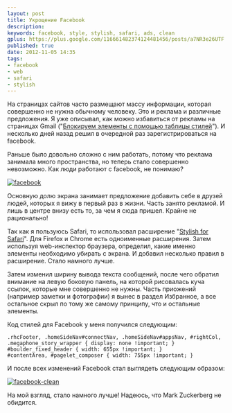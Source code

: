 ```yaml
---
layout: post
title: Укрощение Facebook
description: 
keywords: facebook, style, stylish, safari, ads, clean
gplus: https://plus.google.com/116661482374124481456/posts/a7NR3e26UTF
published: true
date: 2012-11-05 14:35
tags:
- facebook
- web
- safari
- stylish
---
```


На страницах сайтов часто размещают массу информации, которая совершенно не нужна обычному человеку. Это и реклама и различные предложения. Я уже описывал, как можно избавиться от рекламы на страницах Gmail ("[Блокируем элементы с помощью таблицы стилей](http://www.juev.ru/2012/08/11/safari-userstyles/)"). И несколько дней назад решил в очередной раз зарегистрироваться на facebook.

Раньше было довольно сложно с ним работать, потому что реклама занимала много пространства, но теперь стало совершенно невозможно. Как люди работают с facebook, не понимаю?

[![facebook](http://static.juev.org/2012/11/th-facebook.png)](http://static.juev.org/2012/11/facebook.png "Facebook")

Основную долю экрана занимает предложение добавить себе в друзей людей, которых я вижу в первый раз в жизни. Часть занято рекламой. И лишь в центре внизу есть то, за чем я сюда пришел. Крайне не рационально!

Так как я пользуюсь Safari, то использовал расширение "[Stylish for Safari](http://sobolev.us/stylish/ "Stylish for Safari")". Для Firefox и Chrome есть одноименные расширения. Затем используя web-инспектор браузера, определил, какие именно элементы необходимо убирать с экрана. И добавил несколько правил в расширение. Стало намного лучше.

Затем изменил ширину вывода текста сообщений, после чего обратил внимание на левую боковую панель, на которой рисовалась куча ссылок, которые мне совершенно не нужны. Часть приожений (например заметки и фотографии) я вынес в раздел Избранное, а все остальное скрыл по тому же самому принципу, что и остальные элементы.

Код стилей для Facebook у меня получился следующим:

    .rhcFooter, .homeSideNav#connectNav, .homeSideNav#appsNav, #rightCol, .megaphone_story_wrapper { display: none !important; }
    #boulder_fixed_header { width: 655px !important; }
    #contentArea, #pagelet_composer { width: 755px !important; }

И после всех изменений Facebook стал выглядеть следующим образом:

[![facebook-clean](http://static.juev.org/2012/11/th-facebook-clean.png)](http://static.juev.org/2012/11/facebook-clean.png "Facebook Clean")

На мой взгляд, стало намного лучше! Надеюсь, что Mark Zuckerberg не обидится.
